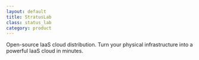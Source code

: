 ```yaml
---
layout: default
title: StratusLab
class: status_lab
category: product
---
```


Open-source IaaS cloud distribution. Turn your physical infrastructure
into a powerful IaaS cloud in minutes.
